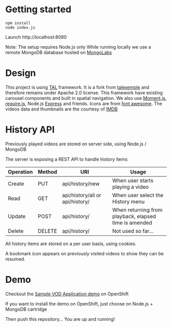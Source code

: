# Getting started
```
npm install
node index.js
```

Launch http://localhost:8080

Note: The setup requires Node.js only
While running locally we use a remote MongoDB database hosted on [MongoLabs](https://mlab.com)

# Design

This project is using [TAL](http://fmtvp.github.com/tal/) framework.
It is a fork from [talexemple](https://github.com/fmtvp/talexample) and therefore remains under Apache 2.0 license.
This framework have existing carousel components and built in spatial navigation.
We also use [Moment.js](http://momentjs.com/), [require.js](http://requirejs.org/), Node.js [Express](http://expressjs.com/) and friends.
Icons are from [font awesome](http://fontawesome.io/). The videos data and thumbnails are the courtesy of [IMDB](http://www.imdb.com/)

# History API

Previously played videos are stored on server side, using Node.js / MongoDB

The server is exposing a REST API to handle history items

Operation | Method | URI | Usage
--- | --- | --- | ---
Create | PUT | api/history/new | When user starts playing a video
Read | GET | api/history/all or api/history/<id> | When user select the History menu
Update | POST | api/history/<id> | When returning from playback, elapsed time is amended
Delete | DELETE | api/history/<id> | Not used so far...

All history items are stored on a per user basis, using cookies.

A bookmark icon appears on previously visited videos to show they can be resumed.

# Demo

Checkout the [Sample VOD Application demo](http://accedo-p99.rhcloud.com/) on OpenShift

If you want to install the demo on OpenShift, just choose on Node.js + MongoDB cartridge

Then push this repository... You are up and running!


